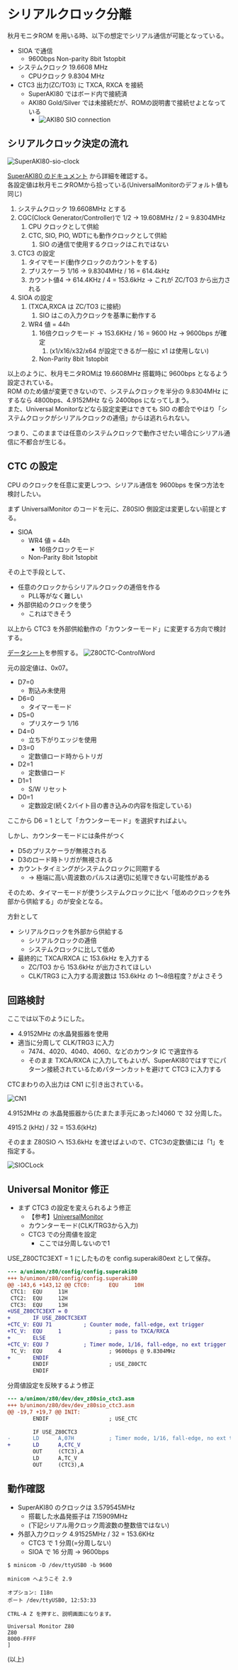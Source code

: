 # シリアルクロック分離

秋月モニタROM を用いる時、以下の想定でシリアル通信が可能となっている。

- SIOA で通信
  - 9600bps Non-parity 8bit 1stopbit
- システムクロック 19.6608 MHz
  - CPUクロック 9.8304 MHz
- CTC3 出力(ZC/TO3) に TXCA, RXCA を接続
  - SuperAKI80 ではボード内で接続済
  - AKI80 Gold/Silver では未接続だが、ROMの説明書で接続せよとなっている
    - ![AKI80 SIO connection](./images/AKI80-sio-connecion.png)

## シリアルクロック決定の流れ

![SuperAKI80-sio-clock](./images/SuperAKI80-sio-clock.png)

[SuperAKI80 のドキュメント](../../datasheets/A003_SuperAKI-80.pdf) から詳細を確認する。\
各設定値は秋月モニタROMから拾っている(UniversalMonitorのデフォルト値も同じ)

1. システムクロック 19.6608MHz とする
2. CGC(Clock Generator/Controller)で 1/2 → 19.608MHz / 2 = 9.8304MHz
   1. CPU クロックとして供給
   2. CTC, SIO, PIO, WDTにも動作クロックとして供給
      1. SIO の通信で使用するクロックはこれではない
3. CTC3 の設定
   1. タイマモード(動作クロックのカウントをする)
   2. プリスケーラ 1/16 → 9.8304MHz / 16 = 614.4kHz
   3. カウント値4 → 614.4KHz / 4 = 153.6kHz → これが ZC/TO3 から出力される
4. SIOA の設定
   1. (TXCA,RXCA は ZC/TO3 に接続)
      1. SIO はこの入力クロックを基準に動作する
   2. WR4 値 = 44h
      1. 16倍クロックモード → 153.6KHz / 16 = 9600 Hz → 9600bps が確定
         1. (x1/x16/x32/x64 が設定できるが一般に x1 は使用しない)
      2. Non-Parity 8bit 1stopbit

以上のように、秋月モニタROMは 19.6608MHz 搭載時に 9600bps となるよう設定されている。\
ROM のため値が変更できないので、システムクロックを半分の 9.8304MHz にするなら 4800bps、4.9152MHz なら 2400bps になってしまう。\
また、Universal Monitorなどなら設定変更はできても SIO の都合でやはり「システムクロックがシリアルクロックの逓倍」からは逃れられない。

つまり、このままでは任意のシステムクロックで動作させたい場合にシリアル通信に不都合が生じる。

## CTC の設定

CPU のクロックを任意に変更しつつ、シリアル通信を 9600bps を保つ方法を検討したい。

まず UniversalMonitor のコードを元に、Z80SIO 側設定は変更しない前提とする。
- SIOA
  - WR4 値 = 44h
    - 16倍クロックモード
  - Non-Parity 8bit 1stopbit

その上で手段として、

- 任意のクロックからシリアルクロックの逓倍を作る
  - PLL等がなく難しい
- 外部供給のクロックを使う
  - これはできそう

以上から CTC3 を外部供給動作の「カウンターモード」に変更する方向で検討する。


[データシート](../../datasheets/Z80CTC-z8430.pdf)を参照する。
![Z80CTC-ControlWord](./images/Z80CTC-ControlWord.png)

元の設定値は、0x07。
- D7=0
  - 割込み未使用
- D6=0
  - タイマーモード
- D5=0
  - プリスケーラ 1/16
- D4=0
  - 立ち下がりエッジを使用
- D3=0
  - 定数値ロード時からトリガ
- D2=1
  - 定数値ロード
- D1=1
  - S/W リセット
- D0=1
  - 定数設定(続く2バイト目の書き込みの内容を指定している)

ここから D6 = 1 として「カウンターモード」を選択すればよい。

しかし、カウンターモードには条件がつく
- D5のプリスケーラが無視される
- D3のロード時トリガが無視される
- カウントタイミングがシステムクロックに同期する
  - → 極端に高い周波数のパルスは適切に処理できない可能性がある

そのため、タイマーモードが使うシステムクロックに比べ「低めのクロックを外部から供給する」のが安全となる。

方針として
- シリアルクロックを外部から供給する
  - シリアルクロックの逓倍
  - システムクロックに比して低め
- 最終的に TXCA/RXCA に 153.6kHz を入力する
  - ZC/TO3 から 153.6kHz が出力されてほしい
  - CLK/TRG3 に入力する周波数は 153.6kHz の 1〜8倍程度？がよさそう

## 回路検討

ここでは以下のようにした。

- 4.9152MHz の水晶発振器を使用
- 適当に分周して CLK/TRG3 に入力
  - 7474、4020、4040、4060、などのカウンタ IC で適宜作る
  - そのまま TXCA/RXCA に入力してもよいが、SuperAKI80ではすでにパターン接続されているためパターンカットを避けて CTC3 に入力する

CTCまわりの入出力は CN1 に引き出されている。

![CN1](./images/SuperAKI80-CN1-ctc.png)

4.9152MHz の 水晶発振器から(たまたま手元にあった)4060 で 32 分周した。

4915.2 (kHz) / 32 = 153.6(kHz)

そのまま Z80SIO へ 153.6kHz を渡せばよいので、CTC3の定数値には「1」を指定する。

![SIOCLock](./images/Z80CTC3-SIOClock.png)

## Universal Monitor 修正

- まず CTC3 の設定を変えられるよう修正
  - 【参考】[UniversalMonitor](../../universalmonitor/README.md)
  - カウンターモード(CLK/TRG3から入力)
  - CTC3 での分周値を設定
    - ここでは分周しないので1

USE_Z80CTC3EXT = 1 にしたものを config.superaki80ext として保存。

```diff
--- a/unimon/z80/config/config.superaki80
+++ b/unimon/z80/config/config.superaki80
@@ -143,6 +143,12 @@ CTC0:      EQU     10H
 CTC1:  EQU     11H
 CTC2:  EQU     12H
 CTC3:  EQU     13H
+USE_Z80CTC3EXT = 0
+       IF USE_Z80CTC3EXT
+CTC_V: EQU 71          ; Counter mode, fall-edge, ext trigger
+TC_V:  EQU     1               ; pass to TXCA/RXCA
+       ELSE
+CTC_V: EQU 7           ; Timer mode, 1/16, fall-edge, no ext trigger
 TC_V:  EQU     4               ; 9600bps @ 9.8304MHz
+       ENDIF
        ENDIF                   ; USE_Z80CTC
        ENDIF
```

分周値設定を反映するよう修正
```diff
--- a/unimon/z80/dev/dev_z80sio_ctc3.asm
+++ b/unimon/z80/dev/dev_z80sio_ctc3.asm
@@ -19,7 +19,7 @@ INIT:
        ENDIF                   ; USE_CTC
 
        IF USE_Z80CTC3
-       LD      A,07H           ; Timer mode, 1/16, fall-edge, no ext trigger
+       LD      A,CTC_V
        OUT     (CTC3),A
        LD      A,TC_V
        OUT     (CTC3),A
```

##  動作確認

- SuperAKI80 のクロックは 3.579545MHz
  - 搭載した水晶発振子は 7.15909MHz
  - (下記シリアル用クロック周波数の整数倍ではない)
- 外部入力クロック 4.91525MHz / 32 = 153.6KHz
  - CTC3 で 1 分周(=分周しない)
  - SIOA で 16 分周 → 9600bps

```
$ minicom -D /dev/ttyUSB0 -b 9600

minicom へようこそ 2.9

オプション: I18n 
ポート /dev/ttyUSB0, 12:53:33

CTRL-A Z を押すと、説明画面になります。

Universal Monitor Z80
Z80
8000-FFFF
] 

```
(以上)